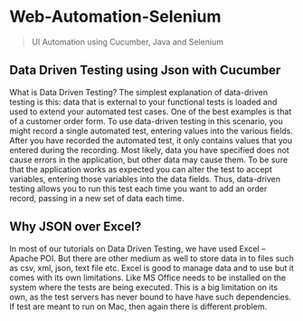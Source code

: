 # Web-Automation-Selenium
> UI Automation using Cucumber, Java and Selenium

## Data Driven Testing using Json with Cucumber

What is Data Driven Testing?
The simplest explanation of data-driven testing is this: data that is external to your functional tests is loaded and used to extend your automated test cases. One of the best examples is that of a customer order form. To use data-driven testing in this scenario, you might record a single automated test, entering values into the various fields. After you have recorded the automated test, it only contains values that you entered during the recording. Most likely, data you have specified does not cause errors in the application, but other data may cause them. To be sure that the application works as expected you can alter the test to accept variables, entering those variables into the data fields. Thus, data-driven testing allows you to run this test each time you want to add an order record, passing in a new set of data each time.

## Why JSON over Excel?
In most of our tutorials on Data Driven Testing, we have used Excel – Apache POI. But there are other medium as well to store data in to files such as csv, xml, json, text file etc. Excel is good to manage data and to use but it comes with its own limitations. Like MS Office needs to be installed on the system where the tests are being executed. This is a big limitation on its own, as the test servers has never bound to have have such dependencies. If test are meant to run on Mac, then again there is different problem. 

